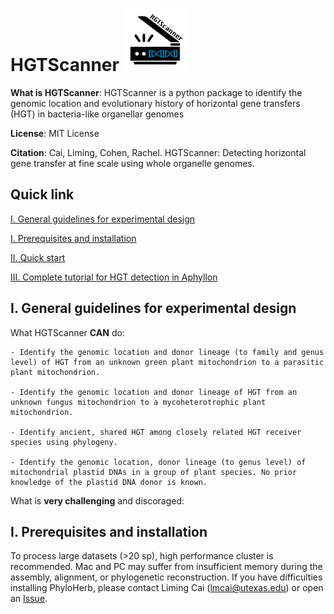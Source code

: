 # HGTScanner		<img src="/images/logo.png" width="100" height="100">

**What is HGTScanner**: HGTScanner is a python package to identify the genomic location and evolutionary history of horizontal gene transfers (HGT) in bacteria-like organellar genomes

**License**: MIT License

**Citation**: Cai, Liming, Cohen, Rachel. HGTScanner: Detecting horizontal gene transfer at fine scale using whole organelle genomes.

## Quick link
[I. General guidelines for experimental design](https://github.com/lmcai/HGTScanner#v-general-guidelines-for-genome-skimming-data-collection)

[I. Prerequisites and installation](https://github.com/lmcai/HGTScanner#i-prerequisites-and-installation)
	
[II. Quick start](https://github.com/lmcai/HGTScanner#ii-quick-start)

[III. Complete tutorial for HGT detection in Aphyllon](https://github.com/lmcai/HGTScanner#iii-complete-tutorial-for-hgt-detection-in-aphyllon)

## I. General guidelines for experimental design

What HGTScanner **CAN** do:

	- Identify the genomic location and donor lineage (to family and genus level) of HGT from an unknown green plant mitochondrion to a parasitic plant mitochondrion.
 
 	- Identify the genomic location and donor lineage of HGT from an unknown fungus mitochondrion to a mycoheterotrophic plant mitochondrion.
  
  	- Identify ancient, shared HGT among closely related HGT receiver species using phylogeny.
   
 	- Identify the genomic location, donor lineage (to genus level) of mitochondrial plastid DNAs in a group of plant species. No prior knowledge of the plastid DNA donor is known.

What is **very challenging** and discoraged:

## I. Prerequisites and installation

To process large datasets (>20 sp), high performance cluster is recommended. Mac and PC may suffer from insufficient memory during the assembly, alignment, or phylogenetic reconstruction. If you have difficulties installing PhyloHerb, please contact Liming Cai (lmcai@utexas.edu) or open an [Issue](https://github.com/lmcai/PhyloHerb/issues).


